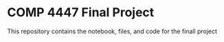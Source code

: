 # COMP 4447 Final Project
This repository contains the notebook, files, and code for the finall project
